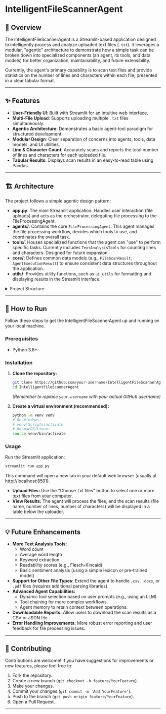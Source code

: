 # IntelligentFileScannerAgent

## 📄 Overview

The IntelligentFileScannerAgent is a Streamlit-based application designed to intelligently process and analyze uploaded text files (`.txt`). It leverages a modular, "agentic" architecture to demonstrate how a simple task can be broken down into specialized components (an agent, its tools, and data models) for better organization, maintainability, and future extensibility.

Currently, the agent's primary capability is to scan text files and provide statistics on the number of lines and characters within each file, presented in a clear tabular format.

---

## ✨ Features

- **User-Friendly UI**: Built with Streamlit for an intuitive web interface.
- **Multi-File Upload**: Supports uploading multiple `.txt` files simultaneously.
- **Agentic Architecture**: Demonstrates a basic agent-tool paradigm for structured development.
- **Modular Design**: Clear separation of concerns into agents, tools, data models, and UI utilities.
- **Line & Character Count**: Accurately scans and reports the total number of lines and characters for each uploaded file.
- **Tabular Results**: Displays scan results in an easy-to-read table using Pandas.

---

## 🏗️ Architecture

The project follows a simple agentic design pattern:

- **app.py**: The main Streamlit application. Handles user interaction (file uploads) and acts as the orchestrator, delegating file processing to the FileProcessingAgent.
- **agents/**: Contains the core `FileProcessingAgent`. This agent manages the file processing workflow, decides which tools to use, and coordinates the overall task.
- **tools/**: Houses specialized functions that the agent can "use" to perform specific tasks. Currently includes `TextAnalysisTools` for counting lines and characters. Designed for future expansion.
- **core/**: Defines common data models (e.g., `FileScanResult`, `AgentExecutionResult`) to ensure consistent data structures throughout the application.
- **utils/**: Provides utility functions, such as `ui_utils` for formatting and displaying results in the Streamlit interface.

<details>
<summary>Project Structure</summary>

```
intelligent_scanner_agent/
├── app.py
├── agents/
│   └── file_processing_agent.py
├── tools/
│   └── text_analysis_tools.py
├── core/
│   └── data_models.py
├── utils/
│   └── ui_utils.py
└── requirements.txt
```
</details>

---

## 🚀 How to Run

Follow these steps to get the IntelligentFileScannerAgent up and running on your local machine.

### Prerequisites

- Python 3.8+

### Installation

1. **Clone the repository:**
    ```bash
    git clone https://github.com/your-username/IntelligentFileScannerAgent.git
    cd IntelligentFileScannerAgent
    ```
    *(Remember to replace `your-username` with your actual GitHub username)*

2. **Create a virtual environment (recommended):**
    ```bash
    python -m venv venv
    # On Windows:
    # venv\Scripts\activate
    # On macOS/Linux:
    source venv/bin/activate
    ```



### Usage

Run the Streamlit application:

```bash
streamlit run app.py
```

This command will open a new tab in your default web browser (usually at http://localhost:8501).

- **Upload Files:** Use the "Choose .txt files" button to select one or more text files from your computer.
- **View Results:** The agent will process the files, and the scan results (file name, number of lines, number of characters) will be displayed in a table below the uploader.

---

## 💡 Future Enhancements

- **More Text Analysis Tools:**
    - Word count
    - Average word length
    - Keyword extraction
    - Readability scores (e.g., Flesch-Kincaid)
    - Basic sentiment analysis (using a simple lexicon or pre-trained model)
- **Support for Other File Types:** Extend the agent to handle `.csv`, `.docx`, or `.pdf` files (requires additional parsing libraries).
- **Advanced Agent Capabilities:**
    - Dynamic tool selection based on user prompts (e.g., using an LLM).
    - Tool chaining for more complex workflows.
    - Agent memory to retain context between operations.
- **Downloadable Reports:** Allow users to download the scan results as a CSV or JSON file.
- **Error Handling Improvements:** More robust error reporting and user feedback for file processing issues.

---

## 🤝 Contributing

Contributions are welcome! If you have suggestions for improvements or new features, please feel free to:

1. Fork the repository.
2. Create a new branch (`git checkout -b feature/YourFeature`).
3. Make your changes.
4. Commit your changes (`git commit -m 'Add YourFeature'`).
5. Push to the branch (`git push origin feature/YourFeature`).
6. Open a Pull Request.

---

